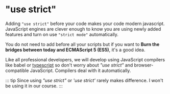 # "use strict"

Adding `"use strict"` before your code makes your code modern javascript. JavaScript engines are clever enough to know you are using newly added features and turn on use `"strict mode"` automatically.

You do not need to add before all your scripts but if you want to **Burn the bridges between today and ECMAScript 5 (ES5)**, it's a good idea.

Like all professional developers, we will develop using JavaScript compilers like babel or  [typescript](https://www.typescriptlang.org/tsconfig#alwaysStrict) so don't worry about  _"use strict"_ and browser-compatible JavaScript. Compilers deal with it automatically.

::: tip
Since using  _"use strict"_ or _'use strict'_ rarely makes difference. I won't be using it in our course.
:::
